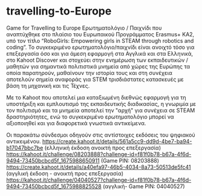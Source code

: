 # travelling-to-Europe
Game for Travelling to Europe
Ερωτηματολόγιο / Παιχνίδι που αναπτύχθηκε στο πλαίσιο του Ευρωπαικού Προγράμματος  Erasmus+ ΚΑ2, υπό τον τίτλο “RoboGirls: Empowering girls in STEAM through robotics and coding”. 
To συγκεκριμένο ερωτηματολόγιο/παιχνίδι  είναι ανοιχτό τόσο για επεξεργασία όσο και για άμεση εφαρμογή στα Αγγλικά και στα Ελληνικά, στο Kahoot Discover και στοχεύει στην ενημέρωση των εκπαιδευτικών / μαθητών για σημαντικά πολιτιστικά μνημεία από χώρες της Ευρώπης τα οποία παρατηρούν, μαθαίνουν την ιστορία τους και στη συνέχεια αποτελούν σημεία αναφοράς για STEM τρισδιάστατες κατασκευές με βάση τη μηχανική και τις Τέχνες. 

Με το Kahoot που αποτελεί μια καταξιωμένη διεθνώς εφαρμογή για τη υποστήριξη και εμπλουτισμό της εκπαιδευτικής διαδικασίας, η γνωριμία με τον πολιτισμό και τα μνημεία αποτελεί την "αρχή" για συνέχεια σε STEAM δραστηριότητες, ενώ το συγκεκριμένο ερωτηματολόγιο μπορεί να αξιοποιηθεί και για διαφορετικά γνωστικά αντικείμενα. 

Οι παρακάτω σύνδεσμοι οδηγούν στις αντίστοιχες εκδόσεις του ψηφιακού αντικειμένου.
https://create.kahoot.it/details/561a5cc9-dd9d-4be7-ba94-b17047bbc7be (ελληνική έκδοση ανοικτή προς επεξεργασία)
https://kahoot.it/challenge/08203888?challenge-id=f81f0b78-b67a-4f6d-9494-73450bcbcd5f_1675988650911 (Game PIN: 08203888)
https://create.kahoot.it/details/a40efa97-46b5-4034-8a73-50513de5fc41 (αγγλική έκδοση - ανοικτή προς επεξεργασία)
https://kahoot.it/challenge/04040527?challenge-id=f81f0b78-b67a-4f6d-9494-73450bcbcd5f_1675988825528 (αγγλική- Game PIN: 04040527)

